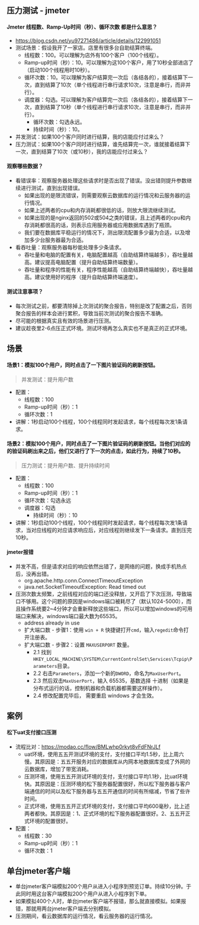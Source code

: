 ## 压力测试 - jmeter

#### Jmeter 线程数、Ramp-Up时间（秒）、循环次数 都是什么意思？
* https://blog.csdn.net/yu97271486/article/details/122991051
* 测试场景：假设我开了一家店。店里有很多台自助结算终端。
  - 线程数：100。可以理解为店外有100个客户（100个线程）。
  - Ramp-up时间（秒）：10。可以理解为这100个客户，用了10秒全部进店了（启动100个线程用时10秒）。
  - 循环次数：10。可以理解为客户结算完一次后（各结各的），接着结算下一次，直到结算了10次（单个线程进行串行请求10次，注意是串行，而非并行）。
  - 调度器：勾选。可以理解为客户结算完一次后（各结各的），接着结算下一次，直到结算了10秒（单个线程进行串行请求10次，注意是串行，而非并行）。
    - 循环次数：勾选永远。
    - 持续时间（秒）：10。
* 并发测试：如果100个客户同时进行结算，我的店能应付过来么？
* 压力测试：如果100个客户同时进行结算，谁先结算完一次，谁就接着结算下一次，直到结算了10次（或10秒），我的店能应付过来么？
#### 观察哪些数据？
* 看错误率：观察服务器处理这些请求时是否出现了错误。没出错则提升参数继续进行测试，直到出现错误。
  - 如果出现的是限流错误，则需要观察云数据库的运行情况和云服务器的运行情况。
  - 如果上述两者的cpu和内存消耗都很低的话，则放大限流继续测试。
  - 如果出现的是nginx返回的502或504之类的错误，且上述两者的cpu和内存消耗都很高的话，则表示应用服务器或应用数据库遇到了瓶颈。
  - 我们要在数据库平稳运行的情况下，测出限流配置多少最为合适，以及增加多少台服务器最为合适。
* 看吞吐量：观察服务器每秒能处理多少条请求。
  - 吞吐量和电脑的配置有关，电脑配置越高（自助结算终端越多），吞吐量越高。建议提高电脑配置（提升自助结算终端数量）。
  - 吞吐量和程序的性能有关，程序性能越高（自助结算终端越快），吞吐量越高。建议使用好的程序（提升自助结算终端速度）。
#### 测试注意事项？
* 每次测试之前，都要清除掉上次测试的聚合报告，特别是改了配置之后，否则聚合报告的样本会进行累积，导致当前次测试的聚合报告不准确。
* 尽可能的根据真实且有效的场景进行压测。
* 建议趁夜里2-6点压正式环境。测试环境再怎么真实也不是真正的正式环境。

## 场景
#### 场景1：模拟100个用户，同时点击了一下图片验证码的刷新按钮。
> 并发测试：提升用户数
* 配置：
  - 线程数：100
  - Ramp-up时间（秒）：1
  - 循环次数：1
* 讲解：1秒启动100个线程，100个线程同时发起请求，每个线程每次发1条请求。

#### 场景2：模拟100个用户，同时点击了一下图片验证码的刷新按钮。当他们对应的的验证码刷出来之后，他们又进行了下一次的点击，如此行为，持续了10秒。
> 压力测试：提升用户数、提升持续时间
* 配置：
  - 线程数：100
  - Ramp-up时间（秒）：1
  - 循环次数：勾选永远
  - 调度器：勾选
    - 持续时间（秒）：10
* 讲解：1秒启动100个线程，100个线程同时发起请求，每个线程每次发1条请求，当对应线程的对应请求响应后，对应线程则继续发下一条请求。直到压完10秒。

#### jmeter报错
* 并发不高，但是请求对应的响应依然出错了，是网络的问题，换成手机热点后，没再出错。
  - org.apache.http.conn.ConnectTimeoutException
  - java.net.SocketTimeoutException: Read timed out
* 压测次数太频繁，之前线程对应的端口还没释放，又开启了下次压测，导致端口不够用。这个问题的原因是windows端口被耗尽了（默认1024-5000），而且操作系统要2~4分钟才会重新释放这些端口，所以可以增加windows的可用端口来解决，windows端口最大数为65535。
  - address already in use
  - 扩大端口数 - 步骤1：使用 `win + R` 快捷键打开`cmd`，输入`regedit`命令打开注册表。
  - 扩大端口数 - 步骤2：设置 `MAXUSERPORT` 数量。
    - 2.1 找到`HKEY_LOCAL_MACHINE\SYSTEM\CurrentControlSet\Services\Tcpip\Parameters`目录。
    - 2.2 右击`Parameters`，添加一个新的`DWORD`，命名为`MaxUserPort`。
    - 2.3 然后双击`MaxUserPort`，输入 65535，基数选择 十进制（如果是分布式运行的话，控制机器和负载机器都需要这样操作）。
    - 2.4 修改配置完毕后， 需要重启 windows 才会生效。

## 案例
#### 松下uat支付接口压测
* 流程比对：https://modao.cc/flow/BMLwhp0rkyt8vFdFNrJLf
  - uat环境，使用五五开测试环境的支付，支付接口平均1.5秒，比上周六慢。其原因是：五五开服务对应的数据库从内网本地数据库变成了外网的云数据库，增加了带宽消耗。
  - 压测环境，使用五五开测试环境的支付，支付接口平均1.1秒，比uat环境快。其原因是：压测环境的松下服务器配置很好，所以松下服务器与客户端通信的时间以及松下服务器与五五开通信的时间有所缩减，节省了些许时间。
  - 正式环境，使用五五开正式环境的支付，支付接口平均600毫秒，比上述两者都快。其原因是：1、正式环境的松下服务器配置很好。2、五五开正式环境的配置很好。
* 配置：
  - 线程数：30
  - Ramp-up时间（秒）：1
  - 循环次数：1

## 单台jmeter客户端
* 单台jmeter客户端模拟200个用户从进入小程序到预览订单。持续10分钟。于此同时用这台客户端模拟200个用户从进入小程序到下单。
* 如果模拟400个人时，单台jmeter客户端不报错，那么就直接模拟。如果报错，那就用两台jmeter客户端去分别模拟。
* 压测期间，看云数据库的运行情况，看云服务器的运行情况。
